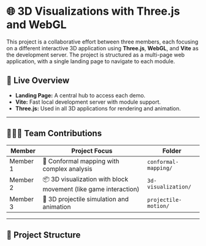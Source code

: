 # 🌐 3D Visualizations with Three.js and WebGL

This project is a collaborative effort between three members, each focusing on a different interactive 3D application using **Three.js**, **WebGL**, and **Vite** as the development server. The project is structured as a multi-page web application, with a single landing page to navigate to each module.

## 🚀 Live Overview

- **Landing Page:** A central hub to access each demo.
- **Vite:** Fast local development server with module support.
- **Three.js:** Used in all 3D applications for rendering and animation.

---

## 🧑‍🤝‍🧑 Team Contributions

| Member | Project Focus | Folder |
|--------|----------------|--------|
| Member 1 | 📘 Conformal mapping with complex analysis | `conformal-mapping/` |
| Member 2 | 📦 3D visualization with block movement (like game interaction) | `3d-visualization/` |
| Member 3 | 🏀 3D projectile simulation and animation | `projectile-motion/` |

---

## 📁 Project Structure

